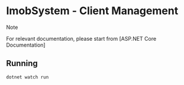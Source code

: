# ImobSystem - Client Management

> [!NOTE]
> For relevant documentation, please start from [ASP.NET Core Documentation]

[ASP.NET Core]:
https://learn.microsoft.com/en-us/aspnet/core/getting-started/?view=aspnetcore-8.0

## Running
```bash
dotnet watch run
```
